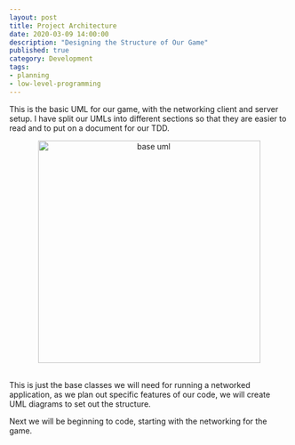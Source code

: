 ```yaml
---
layout: post
title: Project Architecture
date: 2020-03-09 14:00:00
description: "Designing the Structure of Our Game"
published: true
category: Development
tags: 
- planning
- low-level-programming
---
```


This is the basic UML for our game, with the networking client and server setup. I have split our UMLs into different sections so that they are easier to read and to put on a document for our TDD.

<center><img src="{{ site.baseurl }}/assets/base_uml.png" alt="base uml" style="height: 400px;" /></center><br>

This is just the base classes we will need for running a networked application, as we plan out specific features of our code, we will create UML diagrams to set out the structure.

Next we will be beginning to code, starting with the networking for the game.